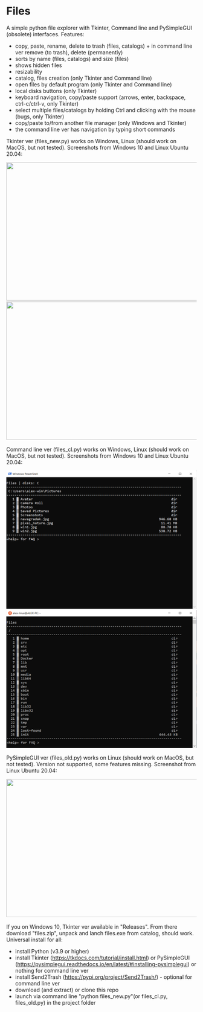 # Files
A simple python file explorer with Tkinter, Command line and PySimpleGUI (obsolete) interfaces. Features:
- copy, paste, rename, delete to trash (files, catalogs) + in command line ver remove (to trash), delete (permanently)
- sorts by name (files, catalogs) and size (files)
- shows hidden files
- resizability
- catalog, files creation (only Tkinter and Command line)
- open files by default program (only Tkinter and Command line)
- local disks buttons (only Tkinter)
- keyboard navigation, copy/paste support (arrows, enter, backspace, ctrl-c/ctrl-v, only Tkinter)
- select multiple files/catalogs by holding Ctrl and clicking with the mouse (bugs, only Tkinter)
- copy/paste to/from another file manager (only Windows and Tkinter)
- the command line ver has navigation by typing short commands

Tkinter ver (files_new.py) works on Windows, Linux (should work on MacOS, but not tested). Screenshots from Windows 10 and Linux Ubuntu 20.04:

<img src="https://github.com/lestec-al/files/raw/main/data/pic_new_win.png" width="541" height="366"/>
<img src="https://github.com/lestec-al/files/raw/main/data/pic_new_linux.png" width="541" height="366"/>

Command line ver (files_cl.py) works on Windows, Linux (should work on MacOS, but not tested). Screenshots from Windows 10 and Linux Ubuntu 20.04:

<img src="https://github.com/lestec-al/files/raw/main/data/pic_cl_win.png" width="541" height="366"/>
<img src="https://github.com/lestec-al/files/raw/main/data/pic_cl_linux.png" width="541" height="366"/>

PySimpleGUI ver (files_old.py) works on Linux (should work on MacOS, but not tested). Version not supported, some features missing. Screenshot from Linux Ubuntu 20.04:

<img src="https://github.com/lestec-al/files/raw/main/data/pic_old_linux.png" width="541" height="366"/>

If you on Windows 10, Tkinter ver available in "Releases". From there download "files.zip", unpack and lanch files.exe from catalog, should work. Universal install for all:
- install Python (v3.9 or higher)
- install Tkinter (https://tkdocs.com/tutorial/install.html) or PySimpleGUI (https://pysimplegui.readthedocs.io/en/latest/#installing-pysimplegui) or nothing for command line ver
- install Send2Trash (https://pypi.org/project/Send2Trash/) - optional for command line ver
- download (and extract) or clone this repo
- launch via command line "python files_new.py"(or files_cl.py, files_old.py) in the project folder